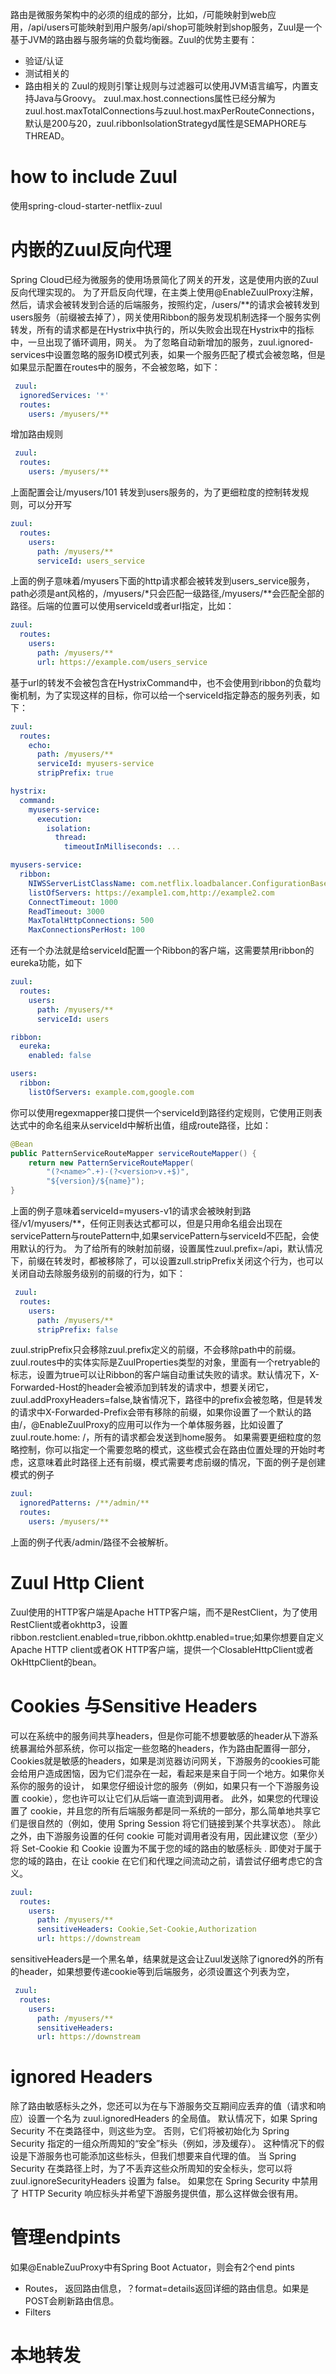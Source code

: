 路由是微服务架构中的必须的组成的部分，比如，/可能映射到web应用，/api/users可能映射到用户服务/api/shop可能映射到shop服务，Zuul是一个基于JVM的路由器与服务端的负载均衡器。Zuul的优势主要有：
- 验证/认证
- 测试相关的
- 路由相关的
Zuul的规则引擎让规则与过滤器可以使用JVM语言编写，内置支持Java与Groovy。
zuul.max.host.connections属性已经分解为zuul.host.maxTotalConnections与zuul.host.maxPerRouteConnections，默认是200与20，zuul.ribbonIsolationStrategyd属性是SEMAPHORE与THREAD。
# how to include Zuul
使用spring-cloud-starter-netflix-zuul
# 内嵌的Zuul反向代理
Spring Cloud已经为微服务的使用场景简化了网关的开发，这是使用内嵌的Zuul反向代理实现的。
为了开启反向代理，在主类上使用@EnableZuulProxy注解，然后，请求会被转发到合适的后端服务，按照约定，/users/**的请求会被转发到users服务（前缀被去掉了），网关使用Ribbon的服务发现机制选择一个服务实例转发，所有的请求都是在Hystrix中执行的，所以失败会出现在Hystrix中的指标中，一旦出现了循环调用，网关。
为了忽略自动新增加的服务，zuul.ignored-services中设置忽略的服务ID模式列表，如果一个服务匹配了模式会被忽略，但是如果显示配置在routes中的服务，不会被忽略，如下：
```yml
 zuul:
  ignoredServices: '*'
  routes:
    users: /myusers/**
```
增加路由规则
```yml
 zuul:
  routes:
    users: /myusers/**
```
上面配置会让/myusers/101 转发到users服务的，为了更细粒度的控制转发规则，可以分开写
```yml
zuul:
  routes:
    users:
      path: /myusers/**
      serviceId: users_service
```
上面的例子意味着/myusers下面的http请求都会被转发到users_service服务，path必须是ant风格的，/myusers/*只会匹配一级路径,/myusers/**会匹配全部的路径。后端的位置可以使用serviceId或者url指定，比如：
```yml
zuul:
  routes:
    users:
      path: /myusers/**
      url: https://example.com/users_service
```
基于url的转发不会被包含在HystrixCommand中，也不会使用到ribbon的负载均衡机制，为了实现这样的目标，你可以给一个serviceId指定静态的服务列表，如下：
```yml
zuul:
  routes:
    echo:
      path: /myusers/**
      serviceId: myusers-service
      stripPrefix: true

hystrix:
  command:
    myusers-service:
      execution:
        isolation:
          thread:
            timeoutInMilliseconds: ...

myusers-service:
  ribbon:
    NIWSServerListClassName: com.netflix.loadbalancer.ConfigurationBasedServerList
    listOfServers: https://example1.com,http://example2.com
    ConnectTimeout: 1000
    ReadTimeout: 3000
    MaxTotalHttpConnections: 500
    MaxConnectionsPerHost: 100
```
还有一个办法就是给serviceId配置一个Ribbon的客户端，这需要禁用ribbon的eureka功能，如下
```yml
zuul:
  routes:
    users:
      path: /myusers/**
      serviceId: users

ribbon:
  eureka:
    enabled: false

users:
  ribbon:
    listOfServers: example.com,google.com
```
你可以使用regexmapper接口提供一个serviceId到路径约定规则，它使用正则表达式中的命名组来从serviceId中解析出值，组成route路径，比如：
```java
@Bean
public PatternServiceRouteMapper serviceRouteMapper() {
    return new PatternServiceRouteMapper(
        "(?<name>^.+)-(?<version>v.+$)",
        "${version}/${name}");
}
```
上面的例子意味着serviceId=myusers-v1的请求会被映射到路径/v1/myusers/**，任何正则表达式都可以，但是只用命名组会出现在servicePattern与routePattern中,如果servicePattern与serviceId不匹配，会使用默认的行为。
为了给所有的映射加前缀，设置属性zuul.prefix=/api，默认情况下，前缀在转发时，都被移除了，可以设置zull.stripPrefix关闭这个行为，也可以关闭自动去除服务级别的前缀的行为，如下：
```yml
 zuul:
  routes:
    users:
      path: /myusers/**
      stripPrefix: false
```
zuul.stripPrefix只会移除zuul.prefix定义的前缀，不会移除path中的前缀。
zuul.routes中的实体实际是ZuulProperties类型的对象，里面有一个retryable的标志，设置为true可以让Ribbon的客户端自动重试失败的请求。默认情况下，X-Forwarded-Host的header会被添加到转发的请求中，想要关闭它，zuul.addProxyHeaders=false,缺省情况下，路径中的prefix会被忽略，但是转发的请求中X-Forwarded-Prefix会带有移除的前缀，如果你设置了一个默认的路由/，@EnableZuulProxy的应用可以作为一个单体服务器，比如设置了zuul.route.home: /，所有的请求都会发送到home服务。
如果需要更细粒度的忽略控制，你可以指定一个需要忽略的模式，这些模式会在路由位置处理的开始时考虑，这意味着此时路径上还有前缀，模式需要考虑前缀的情况，下面的例子是创建模式的例子
```yml
zuul:
  ignoredPatterns: /**/admin/**
  routes:
    users: /myusers/**
```
上面的例子代表/admin/路径不会被解析。
# Zuul Http Client
Zuul使用的HTTP客户端是Apache HTTP客户端，而不是RestClient，为了使用RestClient或者okhttp3，设置
ribbon.restclient.enabled=true,ribbon.okhttp.enabled=true;如果你想要自定义Apache HTTP client或者OK HTTP客户端，提供一个ClosableHttpClient或者OkHttpClient的bean。
# Cookies 与Sensitive Headers
可以在系统中的服务间共享headers，但是你可能不想要敏感的header从下游系统暴漏给外部系统，你可以指定一些忽略的headers，作为路由配置得一部分，Cookies就是敏感的headers，如果是浏览器访问网关，下游服务的cookies可能会给用户造成困恼，因为它们混杂在一起，看起来是来自于同一个地方。如果你关系你的服务的设计，
如果您仔细设计您的服务（例如，如果只有一个下游服务设置 cookie），您也许可以让它们从后端一直流到调用者。 此外，如果您的代理设置了 cookie，并且您的所有后端服务都是同一系统的一部分，那么简单地共享它们是很自然的（例如，使用 Spring Session 将它们链接到某个共享状态）。 除此之外，由下游服务设置的任何 cookie 可能对调用者没有用，因此建议您（至少）将 Set-Cookie 和 Cookie 设置为不属于您的域的路由的敏感标头 . 即使对于属于您的域的路由，在让 cookie 在它们和代理之间流动之前，请尝试仔细考虑它的含义。
```yml
zuul:
  routes:
    users:
      path: /myusers/**
      sensitiveHeaders: Cookie,Set-Cookie,Authorization
      url: https://downstream
```
sensitiveHeaders是一个黑名单，结果就是这会让Zuul发送除了ignored外的所有的header，如果想要传递cookie等到后端服务，必须设置这个列表为空，
```yml
 zuul:
  routes:
    users:
      path: /myusers/**
      sensitiveHeaders:
      url: https://downstream
```
# ignored Headers
除了路由敏感标头之外，您还可以为在与下游服务交互期间应丢弃的值（请求和响应）设置一个名为 zuul.ignoredHeaders 的全局值。 默认情况下，如果 Spring Security 不在类路径中，则这些为空。 否则，它们将被初始化为 Spring Security 指定的一组众所周知的“安全”标头（例如，涉及缓存）。 这种情况下的假设是下游服务也可能添加这些标头，但我们想要来自代理的值。 当 Spring Security 在类路径上时，为了不丢弃这些众所周知的安全标头，您可以将 zuul.ignoreSecurityHeaders 设置为 false。 如果您在 Spring Security 中禁用了 HTTP Security 响应标头并希望下游服务提供值，那么这样做会很有用。
# 管理endpints
如果@EnableZuuProxy中有Spring Boot Actuator，则会有2个end pints
- Routes， 返回路由信息，？format=details返回详细的路由信息。如果是POST会刷新路由信息。
- Filters
# 本地转发
